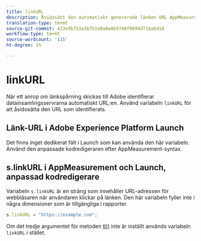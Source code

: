 ```yaml
---
title: linkURL
description: Åsidosätt den automatiskt genererade länken URL AppMeasurement använder i länkspårningsanrop.
translation-type: tm+mt
source-git-commit: 423e9b753a3b7b1e0a8e8b9748f9694d718abd18
workflow-type: tm+mt
source-wordcount: '115'
ht-degree: 1%

---
```



# linkURL

När ett anrop om länkspårning skickas till Adobe identifierar datainsamlingsservrarna automatiskt URL:en. Använd variabeln `linkURL` för att åsidosätta den URL som identifierats.

## Länk-URL i Adobe Experience Platform Launch

Det finns inget dedikerat fält i Launch som kan använda den här variabeln. Använd den anpassade kodredigeraren efter AppMeasurement-syntax.

## s.linkURL i AppMeasurement och Launch, anpassad kodredigerare

Variabeln `s.linkURL` är en sträng som innehåller URL-adressen för webbläsaren när användaren klickar på länken. Den här variabeln fyller inte i några dimensioner som är tillgängliga i rapporter.

```js
s.linkURL = "https://example.com";
```

Om det tredje argumentet för metoden [tl()](../functions/tl-method.md) inte är inställt används variabeln `linkURL` i stället.
